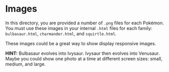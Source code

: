 # Images

In this directory, you are provided a number of `.png` files for each Pokémon. You must use these images in your 
internal `.html` files for each family: `bulbasaur.html`, `charmander.html`, and `squirtle.html`.

These images could be a great way to show display responsive images.

__HINT:__ Bulbasaur evolves into Ivysaur. Ivysaur then evolves into Venusaur. Maybe you could show one photo at a 
time at different screen sizes: small, medium, and large.